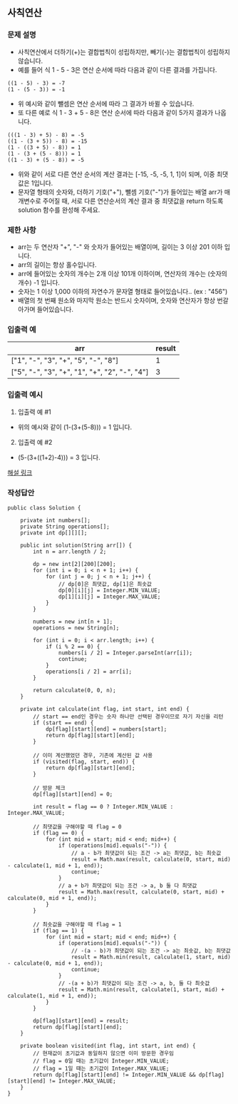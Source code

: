 ## 사칙연산
### 문제 설명
- 사칙연산에서 더하기(+)는 결합법칙이 성립하지만, 빼기(-)는 결합법칙이 성립하지 않습니다.
- 예를 들어 식 1 - 5 - 3은 연산 순서에 따라 다음과 같이 다른 결과를 가집니다.
```
((1 - 5) - 3) = -7
(1 - (5 - 3)) = -1
```
- 위 예시와 같이 뺄셈은 연산 순서에 따라 그 결과가 바뀔 수 있습니다.
- 또 다른 예로 식 1 - 3 + 5 - 8은 연산 순서에 따라 다음과 같이 5가지 결과가 나옵니다.
```
(((1 - 3) + 5) - 8) = -5
((1 - (3 + 5)) - 8) = -15
(1 - ((3 + 5) - 8)) = 1
(1 - (3 + (5 - 8))) = 1
((1 - 3) + (5 - 8)) = -5
```
- 위와 같이 서로 다른 연산 순서의 계산 결과는 [-15, -5, -5, 1, 1]이 되며, 이중 최댓값은 1입니다.
- 문자열 형태의 숫자와, 더하기 기호("+"), 뺄셈 기호("-")가 들어있는 배열 arr가 매개변수로 주어질 때, 서로 다른 연산순서의 계산 결과 중 최댓값을 return 하도록 solution 함수를 완성해 주세요.

### 제한 사항
- arr는 두 연산자 "+", "-" 와 숫자가 들어있는 배열이며, 길이는 3 이상 201 이하 입니다.
- arr의 길이는 항상 홀수입니다.
- arr에 들어있는 숫자의 개수는 2개 이상 101개 이하이며, 연산자의 개수는 (숫자의 개수) -1 입니다.
- 숫자는 1 이상 1,000 이하의 자연수가 문자열 형태로 들어있습니다.. (ex : "456")
- 배열의 첫 번째 원소와 마지막 원소는 반드시 숫자이며, 숫자와 연산자가 항상 번갈아가며 들어있습니다.

### 입출력 예
|arr|result|
|--|--|
|["1", "-", "3", "+", "5", "-", "8"]|1|
|["5", "-", "3", "+", "1", "+", "2", "-", "4"]|3|

### 입출력 예시
1. 입출력 예 #1
- 위의 예시와 같이 (1-(3+(5-8))) = 1 입니다.

2. 입출력 예 #2
- (5-(3+((1+2)-4))) = 3 입니다.

[해설 링크](https://bellog.tistory.com/203)

### 작성답안
```
public class Solution {

    private int numbers[];
    private String operations[];
    private int dp[][][];

    public int solution(String arr[]) {
        int n = arr.length / 2;

        dp = new int[2][200][200];
        for (int i = 0; i < n + 1; i++) {
            for (int j = 0; j < n + 1; j++) {
                // dp[0]은 최댓값, dp[1]은 최솟값
                dp[0][i][j] = Integer.MIN_VALUE;
                dp[1][i][j] = Integer.MAX_VALUE;
            }
        }

        numbers = new int[n + 1];
        operations = new String[n];

        for (int i = 0; i < arr.length; i++) {
            if (i % 2 == 0) {
                numbers[i / 2] = Integer.parseInt(arr[i]);
                continue;
            }
            operations[i / 2] = arr[i];
        }

        return calculate(0, 0, n);
    }

    private int calculate(int flag, int start, int end) {
        // start == end인 경우는 숫자 하나만 선택된 경우이므로 자기 자신을 리턴
        if (start == end) {
            dp[flag][start][end] = numbers[start];
            return dp[flag][start][end];
        }

        // 이미 계산했었던 경우, 기존에 계산된 값 사용
        if (visited(flag, start, end)) {
            return dp[flag][start][end];
        }

        // 방문 체크
        dp[flag][start][end] = 0;

        int result = flag == 0 ? Integer.MIN_VALUE : Integer.MAX_VALUE;

        // 최댓값을 구해야할 때 flag = 0
        if (flag == 0) {
            for (int mid = start; mid < end; mid++) {
                if (operations[mid].equals("-")) {
                    // a - b가 최댓값이 되는 조건 -> a는 최댓값, b는 최솟값
                    result = Math.max(result, calculate(0, start, mid) - calculate(1, mid + 1, end));
                    continue;
                }
                // a + b가 최댓값이 되는 조건 -> a, b 둘 다 최댓값
                result = Math.max(result, calculate(0, start, mid) + calculate(0, mid + 1, end));
            }
        }

        // 최솟값을 구해야할 때 flag = 1
        if (flag == 1) {
            for (int mid = start; mid < end; mid++) {
                if (operations[mid].equals("-")) {
                    // -(a - b)가 최댓값이 되는 조건 -> a는 최솟값, b는 최댓값
                    result = Math.min(result, calculate(1, start, mid) - calculate(0, mid + 1, end));
                    continue;
                }
                // -(a + b)가 최댓값이 되는 조건 -> a, b, 둘 다 최솟값
                result = Math.min(result, calculate(1, start, mid) + calculate(1, mid + 1, end));
            }
        }

        dp[flag][start][end] = result;
        return dp[flag][start][end];
    }

    private boolean visited(int flag, int start, int end) {
        // 현재값이 초기값과 동일하지 않으면 이미 방문한 경우임
        // flag = 0일 때는 초기값이 Integer.MIN_VALUE;
        // flag = 1일 때는 초기값이 Integer.MAX_VALUE;
        return dp[flag][start][end] != Integer.MIN_VALUE && dp[flag][start][end] != Integer.MAX_VALUE;
    }
}
```
